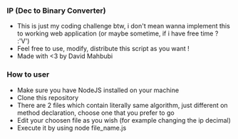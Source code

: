 ### IP (Dec to Binary Converter)

- This is just my coding challenge btw, i don't mean wanna implement this to working web application (or maybe sometime, if i have free time ? :'V')
- Feel free to use, modify, distribute this script as you want ! 
- Made with <3 by David Mahbubi

### How to user

- Make sure you have NodeJS installed on your machine
- Clone this repository
- There are 2 files which contain literally same algorithm, just different on method declaration, choose one that you prefer to go
- Edit your choosen file as you wish (for example changing the ip decimal)
- Execute it by using node file_name.js
